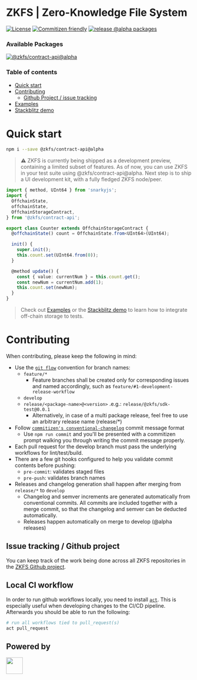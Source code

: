 # ZKFS | Zero-Knowledge File System

[![License](https://badgen.net/github/license/zkfs-io/zkfs)](https://github.com/zkfs-io/zkfs/blob/develop/LICENSE.md)
[![Commitizen friendly](https://img.shields.io/badge/commitizen-friendly-brightgreen.svg)](http://commitizen.github.io/cz-cli/)
[![release @alpha packages](https://github.com/zkfs-io/zkfs/actions/workflows/release-develop.yml/badge.svg)](https://github.com/zkfs-io/zkfs/actions/workflows/release-develop.yml)

### Available Packages

[![@zkfs/contract-api@alpha](https://badgen.net/npm/v/@zkfs/contract-api/alpha?label=@zkfs/contract-api@alpha&icon=npm)](https://www.npmjs.com/package/@zkfs/contract-api?activeTab=readme)

### Table of contents

- [Quick start](#quick-start)
- [Contributing](#contributing)
  - [Github Project / issue tracking](#issue-tracking--github-project)
- [Examples](https://github.com/zkfs-io/zkfs/blob/develop/packages/examples/test/counterContract.test.ts#L74)
- [Stackblitz demo](https://stackblitz.com/edit/zkfs-counter?file=src/Counter.ts)

# Quick start

```zsh
npm i --save @zkfs/contract-api@alpha
```

> ⚠️ ZKFS is currently being shipped as a development preview, containing a limited subset of features. As of now, you can use ZKFS in your test suite using @zkfs/contract-api@alpha. Next step is to ship a UI development kit, with a fully fledged ZKFS node/peer.

```typescript
import { method, UInt64 } from 'snarkyjs';
import {
  OffchainState,
  offchainState,
  OffchainStorageContract,
} from '@zkfs/contract-api';

export class Counter extends OffchainStorageContract {
  @offchainState() count = OffchainState.from<UInt64>(UInt64);

  init() {
    super.init();
    this.count.set(UInt64.from(0));
  }

  @method update() {
    const { value: currentNum } = this.count.get();
    const newNum = currentNum.add(1);
    this.count.set(newNum);
  }
}
```

> Check out [Examples](https://github.com/zkfs-io/zkfs/blob/develop/packages/examples/test/counterContract.test.ts#L74) or the [Stackblitz demo](https://stackblitz.com/edit/zkfs-counter?file=src/Counter.ts) to learn how to integrate off-chain storage to tests.

# Contributing

When contributing, please keep the following in mind:

- Use the [`git flow`](https://danielkummer.github.io/git-flow-cheatsheet/) convention for branch names:
  - `feature/*`
    - Feature branches shall be created only for corresponding issues and named accordingly, such as `feature/#1-development-release-workflow`
  - `develop`
  - `release/<package-name>@<version>` .e.g.: `release/@zkfs/sdk-test@0.0.1`
    - Alternatively, in case of a multi package release, feel free to use an arbitrary release name (release/\*)
- Follow [`commitizen's conventional-changelog`](https://github.com/commitizen/cz-cli) commit message format
  - Use `npm run commit` and you'll be presented with a commitizen prompt walking you through writing the commit message properly.
- Each pull request for the develop branch must pass the underlying workflows for lint/test/build.
- There are a few git hooks configured to help you validate commit contents before pushing:
  - `pre-commit`: validates staged files
  - `pre-push`: validates branch names
- Releases and changelog generation shall happen after merging from `release/*` to `develop`
  - Changelog and semver increments are generated automatically from conventional commits. All commits are included together with a merge commit, so that the changelog and semver can be deducted automatically.
  - Releases happen automatically on merge to develop (@alpha releases)

## Issue tracking / Github project

You can keep track of the work being done across all ZKFS repositories in the [ZKFS Github project](https://github.com/orgs/zkfs-io/projects/2).

## Local CI workflow

In order to run github workflows locally, you need to install [`act`](https://github.com/nektos/act). This is especially useful when developing changes to the CI/CD pipeline. Afterwards you should be able to run the following:

```zsh
# run all workflows tied to pull_request(s)
act pull_request
```

## Powered by

<a alt="Nx logo" href="https://nx.dev" target="_blank" rel="noreferrer"><img src="https://raw.githubusercontent.com/nrwl/nx/master/images/nx-logo.png" width="45"></a>
